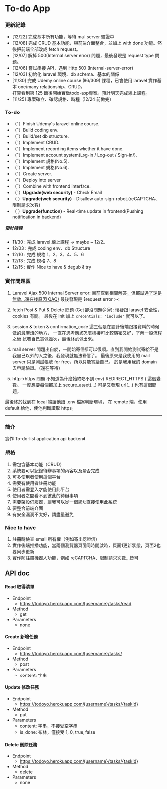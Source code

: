 # To-do App

### 更新紀錄
- [12/22] 完成基本所有功能，等待 mail server 驗證中 
- [12/08] 完成 CRUD 基本功能，與前端介面整合，並加上 with done 功能。然後把前端全部改成 fetch request。
- [12/07] 解掉 500(Internal server error) 問題，最後發現是 request type 問題。
- [12/06] 嘗試串接 API，遇到 Http 500 (Internal-server-error)
- [12/03] 初始化 laravel 環境、db schema、基本的關係
- [11/30] 完成 Udemy online course (86/309) 課程，已會使用 laravel 實作基本 one/many relationship、CRUD。<br>打算看到第 125 節後開始實做todo-app專案。預計明天完成線上課程。
- [11/25] 專案確立、確認規格、時程（12/24 前做完）

### To-do
- （ˇ）Finish Udemy's laravel online course.
- （ˇ）Build coding env. 
- （ˇ）Build/set db structure.
- （ˇ）Implement CRUD.
- （ˇ）Implement recording items whether it have done.
- （ˇ）Implement account system(Log-in / Log-out / Sign-in/).
- （ˇ）Implement 規格(No.5).
- （ˇ）Implement 規格(No.6).
- （ˇ）Create server.
- （ˇ）Deploy into server
- （ˇ）Combine with frontend interface.
- （ˇ）**Upgrade(web security)** - Check Email
- （ ）**Upgrade(web security)** - Disallow auto-sign-robot.(reCAPTCHA、限制請求次數)
- （ ）**Upgrade(function)** - Real-time update in frontend(Pushing notification in backend)

##### 預計時程
- 11/30 : 完成 laravel 線上課程 -> maybe ~ 12/2。
- 12/03 : 完成 coding env、db Structure
- 12/10 : 完成 規格 1、2、3、4、5、6
- 12/13 : 完成 規格 7、8
- 12/15 : 實作 Nice to have & degub & try

### 實作問題區
1. Laravel Ajax 500 Internal Server error:
[目前查到相關解答，但都試過了還是無效...還在找原因 QAQ)](https://abbasharoon.me/how-to-fix-laravel-ajax-500-internal-server-error/)
最後發現是 $request error ><

2. fetch Post & Put & Delete 問題 (Get 卻沒問題＠＠):
懷疑跟 laravel 安全性，cookies 有關。
最後在 init 加上 `credentials: 'include'` 就可以了。

3. session & token & confirmation_code
這三個是在設計後端跟接資料的時候做的最麻煩的地方，
一直在思考應該怎麼樣接可比較隱密又好，了解一般流程之後
試著自己實做幾次，最後終於做出來。

4. mail server
問題出自於，一開始寄信都可以很順。直到我開始測試寄給不是我自己以外的人之後，我發現就無法寄信了。
最後原來是我使用的 mail server 只是測試帳號 for free，所以只能寄給自己。
於是我用我的 domain 去申請驗證。（還在等待）

5. http->https 問題
不知道為什麼始終吃不到 env('REDIRECT_HTTPS') 這個變數。
一度想要每個都加上 secure_asset(...)
可是又發現 url(...) 也有這個問題。

最後終於找到在 local 端讓他讀 .env 檔案判斷環境，
在 remote 端，使用 default 給他，使他判斷讀取 https。

---

### 簡介
實作 To-do-list application api backend

### 規格
1. 需包含基本功能（CRUD）
2. 系統要可以紀錄待辦事項的內容以及是否完成
3. 可多使用者使用這個平台
4. 需要有使用者註冊功能
5. 使用者需登入才能使用此平台
6. 使用者之間看不到彼此的待辦事項
7. 需要架設伺服器，讓我可以從一個網址直接使用此系統
8. 要整合前端介面
9. 有安全漏洞不太好，請盡量避免

### Nice to have
1. 註冊時檢查 email 所有權（例如寄出認證信）
2. 實作後端推播功能，當兩個瀏覽器頁面同時開啟時，頁面1更新狀態，頁面2也要同步更新
3. 實作防註冊機器人功能，例如 reCAPTCHA、限制請求次數...皆可


## API doc

#### Read 取得清單
- Endpoint
    - https://todoyo.herokuapp.com/{username}/tasks/read
- Method
    - get
- Parameters
    - none

#### Create 新增任務
- Endpoint
    - https://todoyo.herokuapp.com/{username}/tasks/
- Method
    - post
- Parameters
    - content: 字串

#### Update 修改任務
- Endpoint
    - https://todoyo.herokuapp.com/{username}/tasks/{taskId}
- Method
    - put
- Parameters
    - content: 字串，不接受空字串
    - is_done: 布林，僅接受 1, 0, true, false 

#### Delete 刪除任務
- Endpoint
    - https://todoyo.herokuapp.com/{username}/tasks/{taskId}
- Method
    - delete
- Parameters
    - none

